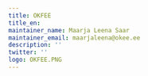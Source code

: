 ```yaml
---
title: OKFEE
title_en:  
maintainer_name: Maarja Leena Saar
maintainer_email: maarjaleena@okee.ee   
description: ''
twitter: ''
logo: OKFEE.PNG
---
```

